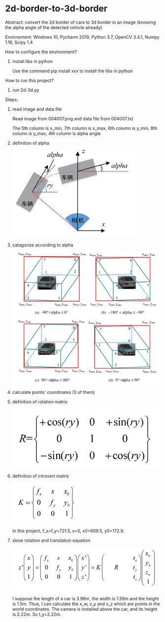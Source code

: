 # 2d-border-to-3d-border
Abstract: convert the 2d border of cars to 3d border in an image (knowing the alpha angle of the detected vehicle already)

Envirnoment: Windows 10, Pycharm 2019, Python 3.7, OpenCV 3.4.1, Numpy 1.16, Scipy 1.4

How to configure the environment?

1. install libs in python

    Use the command pip install xxx to install the libs in python

How to run this project?

1. run 2d-3d.py

Steps:

1. read image and data file

    Read image from 004007.png and data file from 004007.txt
    
    The 5th column is x_min, 7th column is x_max, 6th column is y_min, 8th column is y_max, 4th column is alpha angle
    
2. definition of alpha

    ![image](https://github.com/zhongzebin/2d-border-to-3d-border/blob/master/images%20for%20readme/alpha.PNG)
    
3. catagorize according to alpha

    ![image](https://github.com/zhongzebin/2d-border-to-3d-border/blob/master/images%20for%20readme/catagorize.PNG)
    
4. calculate points' coordinates (3 of them)

5. definition of rotation matrix

    ![image](https://github.com/zhongzebin/2d-border-to-3d-border/blob/master/images%20for%20readme/function1.PNG)
    
6. definition of introvert matrix

    ![image](https://github.com/zhongzebin/2d-border-to-3d-border/blob/master/images%20for%20readme/function3.PNG)
    
    In this project, f_x=f_y=721.5, s=0, x0=609.5, y0=172.9.
    
6. slove rotation and translation equation

    ![image](https://github.com/zhongzebin/2d-border-to-3d-border/blob/master/images%20for%20readme/function2.PNG)
    
    I suppose the length of a car is 3.96m, the width is 1.59m and the height is 1.5m. Thus, I can calculate the x_w, x_y and x_z which are points in the world coordinates. The camera is installed above the car, and its height is 2.22m. So t_y=2.22m.
